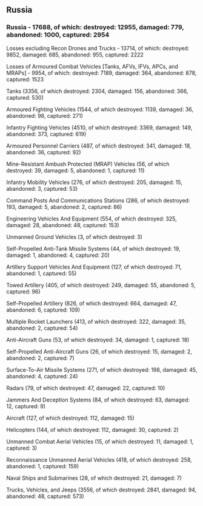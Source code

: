 
 
 ## Russia
 
 ### Russia - 17688, of which: destroyed: 12955, damaged: 779, abandoned: 1000, captured: 2954

 Losses excluding Recon Drones and Trucks - 13714, of which: destroyed: 9852, damaged: 685, abandoned: 955, captured: 2222

 Losses of Armoured Combat Vehicles [Tanks, AFVs, IFVs, APCs, and MRAPs] - 9954, of which: destroyed: 7189, damaged: 364, abandoned: 878, captured: 1523

 

 

 Tanks (3356, of which destroyed: 2304, damaged: 156, abandoned: 366, captured: 530)

 Armoured Fighting Vehicles (1544, of which destroyed: 1139, damaged: 36, abandoned: 98, captured: 271)

 Infantry Fighting Vehicles (4510, of which destroyed: 3369, damaged: 149, abandoned: 373, captured: 619)

 Armoured Personnel Carriers (487, of which destroyed: 341, damaged: 18, abandoned: 36, captured: 92)

 Mine-Resistant Ambush Protected (MRAP) Vehicles (56, of which destroyed: 39, damaged: 5, abandoned: 1, captured: 11)

 Infantry Mobility Vehicles (276, of which destroyed: 205, damaged: 15, abandoned: 3, captured: 53)

 Command Posts And Communications Stations (286, of which destroyed: 193, damaged: 5, abandoned: 2, captured: 86)

 Engineering Vehicles And Equipment (554, of which destroyed: 325, damaged: 28, abandoned: 48, captured: 153)

 Unmanned Ground Vehicles (3, of which destroyed: 3)

 Self-Propelled Anti-Tank Missile Systems (44, of which destroyed: 19, damaged: 1, abandoned: 4, captured: 20)

 Artillery Support Vehicles And Equipment (127, of which destroyed: 71, abandoned: 1, captured: 55)

 Towed Artillery (405, of which destroyed: 249, damaged: 55, abandoned: 5, captured: 96)

 Self-Propelled Artillery (826, of which destroyed: 664, damaged: 47, abandoned: 6, captured: 109)

 Multiple Rocket Launchers (413, of which destroyed: 322, damaged: 35, abandoned: 2, captured: 54)

 Anti-Aircraft Guns (53, of which destroyed: 34, damaged: 1, captured: 18)

 Self-Propelled Anti-Aircraft Guns (26, of which destroyed: 15, damaged: 2, abandoned: 2, captured: 7)

 Surface-To-Air Missile Systems (271, of which destroyed: 198, damaged: 45, abandoned: 4, captured: 24)

 Radars (79, of which destroyed: 47, damaged: 22, captured: 10)

 Jammers And Deception Systems (84, of which destroyed: 63, damaged: 12, captured: 9)

 Aircraft (127, of which destroyed: 112, damaged: 15)

 Helicopters (144, of which destroyed: 112, damaged: 30, captured: 2)

 Unmanned Combat Aerial Vehicles (15, of which destroyed: 11, damaged: 1, captured: 3)

 Reconnaissance Unmanned Aerial Vehicles (418, of which destroyed: 258, abandoned: 1, captured: 159)

 Naval Ships and Submarines (28, of which destroyed: 21, damaged: 7)

 Trucks, Vehicles, and Jeeps (3556, of which destroyed: 2841, damaged: 94, abandoned: 48, captured: 573)

